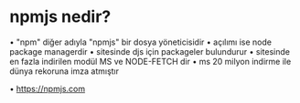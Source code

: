 # npmjs nedir?
• "npm" diğer adıyla "npmjs" bir dosya yöneticisidir
• açılımı ise node package managerdir
• sitesinde djs için packageler bulundurur
• sitesinde en fazla indirilen modül MS ve NODE-FETCH dir
• ms 20 milyon indirme ile dünya rekoruna imza atmıştır


• https://npmjs.com
